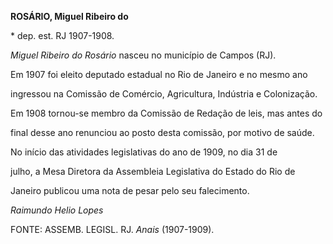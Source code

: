 **ROSÁRIO, Miguel Ribeiro do**



\* dep. est. RJ 1907-1908.



*Miguel Ribeiro do Rosário* nasceu no município de Campos (RJ).



Em 1907 foi eleito deputado estadual no Rio de Janeiro e no mesmo ano

ingressou na Comissão de Comércio, Agricultura, Indústria e Colonização.

Em 1908 tornou-se membro da Comissão de Redação de leis, mas antes do

final desse ano renunciou ao posto desta comissão, por motivo de saúde.



No início das atividades legislativas do ano de 1909, no dia 31 de

julho, a Mesa Diretora da Assembleia Legislativa do Estado do Rio de

Janeiro publicou uma nota de pesar pelo seu falecimento.



*Raimundo Helio Lopes*



FONTE: ASSEMB. LEGISL. RJ. *Anais* (1907-1909).

